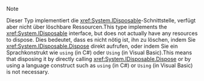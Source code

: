 > [!NOTE]
> <span data-ttu-id="e1cdd-101">Dieser Typ implementiert die <xref:System.IDisposable>-Schnittstelle, verfügt aber nicht über löschbare Ressourcen.</span><span class="sxs-lookup"><span data-stu-id="e1cdd-101">This type implements the <xref:System.IDisposable> interface, but does not actually have any resources to dispose.</span></span> <span data-ttu-id="e1cdd-102">Dies bedeutet, dass es nicht nötig ist, ihn zu löschen, indem Sie <xref:System.IDisposable.Dispose> direkt aufrufen, oder indem Sie ein Sprachkonstrukt wie `using` (in C#) oder `Using` (in Visual Basic).</span><span class="sxs-lookup"><span data-stu-id="e1cdd-102">This means that disposing it by directly calling <xref:System.IDisposable.Dispose> or by using a language construct such as `using` (in C#) or `Using` (in Visual Basic) is not necessary.</span></span>
